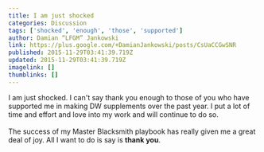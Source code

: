 ```yaml
---
title: I am just shocked
categories: Discussion
tags: ['shocked', 'enough', 'those', 'supported']
author: Damian “LFGM” Jankowski
link: https://plus.google.com/+DamianJankowski/posts/CsUaCCGwSNR
published: 2015-11-29T03:41:39.719Z
updated: 2015-11-29T03:41:39.719Z
imagelink: []
thumblinks: []
---
```


I am just shocked. I can&#39;t say thank you enough to those of you who have supported me in making DW supplements over the past year. I put a lot of time and effort and love into my work and will continue to do so.<br /><br />The success of my Master Blacksmith playbook has really given me a great deal of joy. All I want to do is say is <b>thank you</b>.